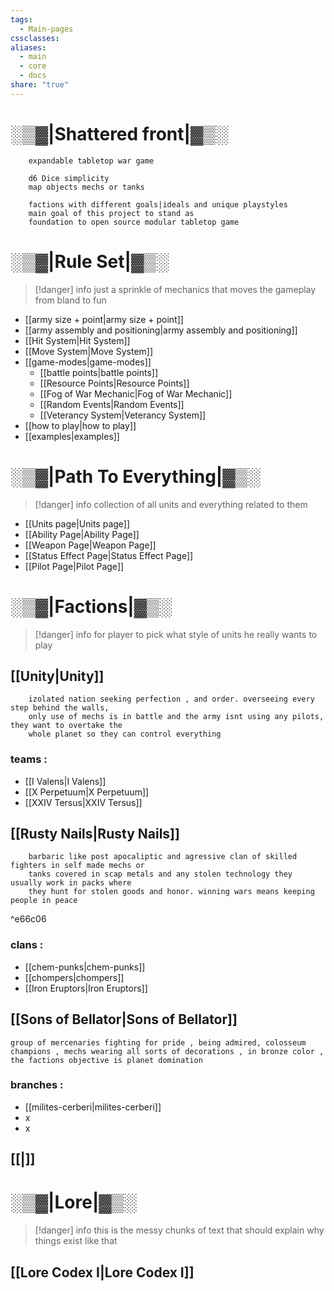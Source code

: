```yaml
---
tags:
  - Main-pages
cssclasses: 
aliases:
  - main
  - core
  - docs
share: "true"
---
```

# ░▒▓|**Shattered front**|▓▒░

```
	expandable tabletop war game 
	
	d6 Dice simplicity
	map objects mechs or tanks
	
	factions with different goals|ideals and unique playstyles
	main goal of this project to stand as 
	foundation to open source modular tabletop game
``` 

# ░▒▓|Rule Set|▓▒░

> [!danger] info
> just a sprinkle of mechanics that moves the gameplay from bland to fun

- [[army size + point|army size + point]]
- [[army assembly and positioning|army assembly and positioning]]
- [[Hit System|Hit System]]
- [[Move System|Move System]]
- [[game-modes|game-modes]]
	- [[battle points|battle points]]
	- [[Resource Points|Resource Points]]
	- [[Fog of War Mechanic|Fog of War Mechanic]]
	- [[Random Events|Random Events]]
	- [[Veterancy System|Veterancy System]]
- [[how to play|how to play]]
- [[examples|examples]]

# ░▒▓|Path To Everything|▓▒░

> [!danger] info
> collection of all units and everything related to them

- [[Units page|Units page]]
- [[Ability Page|Ability Page]]
- [[Weapon Page|Weapon Page]]
- [[Status Effect Page|Status Effect Page]]
- [[Pilot Page|Pilot Page]]

# ░▒▓|Factions|▓▒░

> [!danger] info
> for player to pick what style of units he really wants to play
## [[Unity|Unity]]
```
	izolated nation seeking perfection , and order. overseeing every step behind the walls,
	only use of mechs is in battle and the army isnt using any pilots, they want to overtake the 
	whole planet so they can control everything
```
### teams :
- [[I Valens|I Valens]]
- [[X Perpetuum|X Perpetuum]]
- [[XXIV Tersus|XXIV Tersus]]
## [[Rusty Nails|Rusty Nails]]
```
	barbaric like post apocaliptic and agressive clan of skilled fighters in self made mechs or 
	tanks covered in scap metals and any stolen technology they usually work in packs where 
	they hunt for stolen goods and honor. winning wars means keeping people in peace
```
^e66c06
### clans :
- [[chem-punks|chem-punks]] 
- [[chompers|chompers]]
- [[Iron Eruptors|Iron Eruptors]]
## [[Sons of Bellator|Sons of Bellator]]
```
group of mercenaries fighting for pride , being admired, colosseum champions , mechs wearing all sorts of decorations , in bronze color , the factions objective is planet domination 
```
### branches :
- [[milites-cerberi|milites-cerberi]]
- x
- x
## [[|]]

# ░▒▓|Lore|▓▒░

> [!danger] info
> this is the messy chunks of text that should explain why things exist like that 
## [[Lore Codex I|Lore Codex I]]

